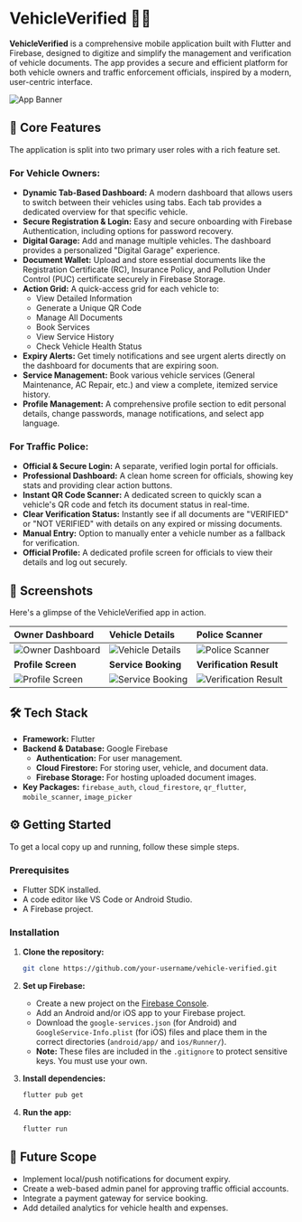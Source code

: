 # VehicleVerified 🚗✅

**VehicleVerified** is a comprehensive mobile application built with Flutter and Firebase, designed to digitize and simplify the management and verification of vehicle documents. The app provides a secure and efficient platform for both vehicle owners and traffic enforcement officials, inspired by a modern, user-centric interface.

![App Banner](https://placehold.co/1200x400/0D47A1/FFFFFF?text=VehicleVerified)

## 🚀 Core Features

The application is split into two primary user roles with a rich feature set.

### For Vehicle Owners:

* **Dynamic Tab-Based Dashboard:** A modern dashboard that allows users to switch between their vehicles using tabs. Each tab provides a dedicated overview for that specific vehicle.
* **Secure Registration & Login:** Easy and secure onboarding with Firebase Authentication, including options for password recovery.
* **Digital Garage:** Add and manage multiple vehicles. The dashboard provides a personalized "Digital Garage" experience.
* **Document Wallet:** Upload and store essential documents like the Registration Certificate (RC), Insurance Policy, and Pollution Under Control (PUC) certificate securely in Firebase Storage.
* **Action Grid:** A quick-access grid for each vehicle to:
    * View Detailed Information
    * Generate a Unique QR Code
    * Manage All Documents
    * Book Services
    * View Service History
    * Check Vehicle Health Status
* **Expiry Alerts:** Get timely notifications and see urgent alerts directly on the dashboard for documents that are expiring soon.
* **Service Management:** Book various vehicle services (General Maintenance, AC Repair, etc.) and view a complete, itemized service history.
* **Profile Management:** A comprehensive profile section to edit personal details, change passwords, manage notifications, and select app language.

### For Traffic Police:

* **Official & Secure Login:** A separate, verified login portal for officials.
* **Professional Dashboard:** A clean home screen for officials, showing key stats and providing clear action buttons.
* **Instant QR Code Scanner:** A dedicated screen to quickly scan a vehicle's QR code and fetch its document status in real-time.
* **Clear Verification Status:** Instantly see if all documents are "VERIFIED" or "NOT VERIFIED" with details on any expired or missing documents.
* **Manual Entry:** Option to manually enter a vehicle number as a fallback for verification.
* **Official Profile:** A dedicated profile screen for officials to view their details and log out securely.

## 📸 Screenshots

Here's a glimpse of the VehicleVerified app in action.

| Owner Dashboard                                                                      | Vehicle Details                                                                      | Police Scanner                                                                         |
| :----------------------------------------------------------------------------------- | :----------------------------------------------------------------------------------- | :------------------------------------------------------------------------------------- |
| ![Owner Dashboard](https://placehold.co/300x600/E3F2FD/000000?text=Owner+Dashboard)   | ![Vehicle Details](https://placehold.co/300x600/E3F2FD/000000?text=Vehicle+Details)   | ![Police Scanner](https://placehold.co/300x600/212121/FFFFFF?text=Police+Scanner)       |
| **Profile Screen** | **Service Booking** | **Verification Result** |
| ![Profile Screen](https://placehold.co/300x600/E3F2FD/000000?text=Profile+Screen) | ![Service Booking](https://placehold.co/300x600/E3F2FD/000000?text=Service+Booking) | ![Verification Result](https://placehold.co/300x600/4CAF50/FFFFFF?text=VERIFIED) |

## 🛠️ Tech Stack

* **Framework:** Flutter
* **Backend & Database:** Google Firebase
    * **Authentication:** For user management.
    * **Cloud Firestore:** For storing user, vehicle, and document data.
    * **Firebase Storage:** For hosting uploaded document images.
* **Key Packages:** `firebase_auth`, `cloud_firestore`, `qr_flutter`, `mobile_scanner`, `image_picker`

## ⚙️ Getting Started

To get a local copy up and running, follow these simple steps.

### Prerequisites

* Flutter SDK installed.
* A code editor like VS Code or Android Studio.
* A Firebase project.

### Installation

1.  **Clone the repository:**
    ```bash
    git clone https://github.com/your-username/vehicle-verified.git
    ```

2.  **Set up Firebase:**
    * Create a new project on the [Firebase Console](https://console.firebase.google.com/).
    * Add an Android and/or iOS app to your Firebase project.
    * Download the `google-services.json` (for Android) and `GoogleService-Info.plist` (for iOS) files and place them in the correct directories (`android/app/` and `ios/Runner/`).
    * **Note:** These files are included in the `.gitignore` to protect sensitive keys. You must use your own.

3.  **Install dependencies:**
    ```bash
    flutter pub get
    ```

4.  **Run the app:**
    ```bash
    flutter run
    ```

## 🌟 Future Scope

* Implement local/push notifications for document expiry.
* Create a web-based admin panel for approving traffic official accounts.
* Integrate a payment gateway for service booking.
* Add detailed analytics for vehicle health and expenses.
